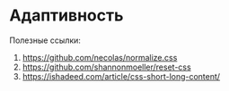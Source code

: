# Адаптивность

Полезные ссылки:

1. https://github.com/necolas/normalize.css
2. https://github.com/shannonmoeller/reset-css
3. https://ishadeed.com/article/css-short-long-content/
